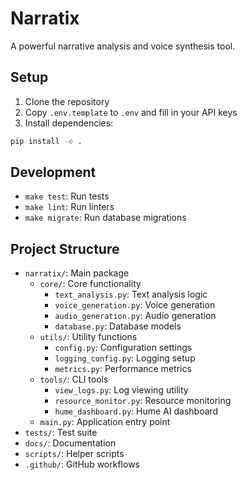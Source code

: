 # Narratix

A powerful narrative analysis and voice synthesis tool.

## Setup

1. Clone the repository
2. Copy `.env.template` to `.env` and fill in your API keys
3. Install dependencies:
```bash
pip install -e .
```

## Development

- `make test`: Run tests
- `make lint`: Run linters
- `make migrate`: Run database migrations

## Project Structure

- `narratix/`: Main package
  - `core/`: Core functionality
    - `text_analysis.py`: Text analysis logic
    - `voice_generation.py`: Voice generation
    - `audio_generation.py`: Audio generation
    - `database.py`: Database models
  - `utils/`: Utility functions
    - `config.py`: Configuration settings
    - `logging_config.py`: Logging setup
    - `metrics.py`: Performance metrics
  - `tools/`: CLI tools
    - `view_logs.py`: Log viewing utility
    - `resource_monitor.py`: Resource monitoring
    - `hume_dashboard.py`: Hume AI dashboard
  - `main.py`: Application entry point
- `tests/`: Test suite
- `docs/`: Documentation
- `scripts/`: Helper scripts
- `.github/`: GitHub workflows 